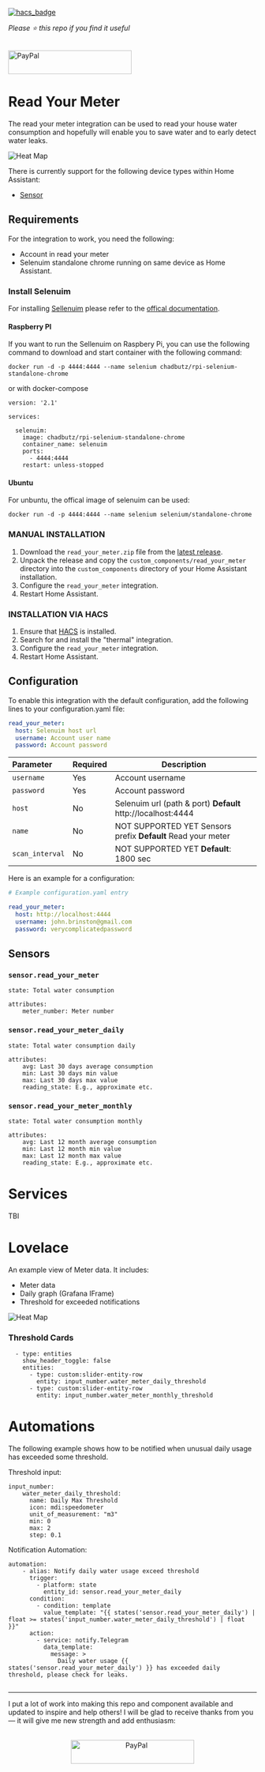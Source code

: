 [![hacs_badge](https://img.shields.io/badge/HACS-Default-orange.svg)](https://github.com/custom-components/hacs)

*Please :star: this repo if you find it useful*

<p align="left"><br>
<a href="https://paypal.me/eyalco1967?locale.x=he_IL" target="_blank"><img src="http://khrolenok.ru/support_paypal.png" alt="PayPal" width="250" height="48"></a>
</p>

# Read Your Meter

The read your meter integration can be used to read your house water consumption and hopefully will enable you to save water and to early detect water leaks.

![Heat Map](./docs/water_meter.jpg)

There is currently support for the following device types within Home Assistant:

- [Sensor](#sensor)

## Requirements

For the integration to work, you need the following:

- Account in read your meter
- Selenuim standalone chrome running on same device as Home Assistant.

### Install Selenuim

For installing [Sellenuim](https://www.selenium.dev/) please refer to the [offical documentation](https://www.selenium.dev/documentation/en/selenium_installation).

#### Raspberry PI

If you want to run the Sellenuim on Raspbery Pi, you can use the following command to download and start container with the following command:

```
docker run -d -p 4444:4444 --name selenium chadbutz/rpi-selenium-standalone-chrome
```

or with docker-compose

```
version: '2.1'

services:

  selenuim:
    image: chadbutz/rpi-selenium-standalone-chrome
    container_name: selenuim
    ports:
      - 4444:4444
    restart: unless-stopped
```

#### Ubuntu

For unbuntu, the offical image of selenuim can be used:


```
docker run -d -p 4444:4444 --name selenium selenium/standalone-chrome
```

### MANUAL INSTALLATION

1. Download the `read_your_meter.zip` file from the
   [latest release](https://github.com/eyalcha/read_your_meter/releases/latest).
2. Unpack the release and copy the `custom_components/read_your_meter` directory
   into the `custom_components` directory of your Home Assistant
   installation.
3. Configure the `read_your_meter` integration.
4. Restart Home Assistant.

### INSTALLATION VIA HACS

1. Ensure that [HACS](https://custom-components.github.io/hacs/) is installed.
2. Search for and install the "thermal" integration.
3. Configure the `read_your_meter` integration.
4. Restart Home Assistant.

## Configuration

To enable this integration with the default configuration, add the following lines to your configuration.yaml file:

```yaml
read_your_meter:
  host: Selenuim host url
  username: Account user name
  password: Account password
```

|Parameter |Required|Description
|:---|---|---
| `username` | Yes | Account username
| `password` | Yes | Account password
| `host` | No | Selenuim url (path & port) **Default** http://localhost:4444
| `name` | No |  NOT SUPPORTED YET Sensors prefix **Default** Read your meter
| `scan_interval` | No | NOT SUPPORTED YET **Default**: 1800 sec

Here is an example for a configuration:

```yaml
# Example configuration.yaml entry

read_your_meter:
  host: http://localhost:4444
  username: john.brinston@gmail.com
  password: verycomplicatedpassword
```

## Sensors

### `sensor.read_your_meter`

```
state: Total water consumption

attributes:
	meter_number: Meter number
```

### `sensor.read_your_meter_daily`

```
state: Total water consumption daily

attributes:
	avg: Last 30 days average consumption
	min: Last 30 days min value
	max: Last 30 days max value
	reading_state: E.g., approximate etc.
```

### `sensor.read_your_meter_monthly`

```
state: Total water consumption monthly

attributes:
	avg: Last 12 month average consumption
	min: Last 12 month min value
	max: Last 12 month max value
	reading_state: E.g., approximate etc.
```

# Services

TBI

# Lovelace

An example view of Meter data. It includes:

- Meter data
- Daily graph (Grafana IFrame)
- Threshold for exceeded notifications

![Heat Map](./docs/lovelace.jpg)

### Threshold Cards

```
  - type: entities
    show_header_toggle: false
    entities:
      - type: custom:slider-entity-row
        entity: input_number.water_meter_daily_threshold
      - type: custom:slider-entity-row
        entity: input_number.water_meter_monthly_threshold
```

# Automations

The following example shows how to be notified when unusual daily usage has exceeded some threshold.

Threshold input:

```
input_number:
	water_meter_daily_threshold:
	  name: Daily Max Threshold
	  icon: mdi:speedometer
	  unit_of_measurement: "m3"
	  min: 0
	  max: 2
	  step: 0.1
```

Notification Automation:

```
automation:
	- alias: Notify daily water usage exceed threshold
	  trigger:
	    - platform: state
	      entity_id: sensor.read_your_meter_daily
	  condition:
	    - condition: template
	      value_template: "{{ states('sensor.read_your_meter_daily') | float >= states('input_number.water_meter_daily_threshold') | float }}"
	  action:
	    - service: notify.Telegram
	      data_template:
	        message: >
	          Daily water usage {{ states('sensor.read_your_meter_daily') }} has exceeded daily threshold, please check for leaks.
  
```

---

I put a lot of work into making this repo and component available and updated to inspire and help others! I will be glad to receive thanks from you — it will give me new strength and add enthusiasm:
<p align="center"><br>
<a href="https://paypal.me/eyalco1967?locale.x=he_IL" target="_blank"><img src="http://khrolenok.ru/support_paypal.png" alt="PayPal" width="250" height="48"></a>
</p>